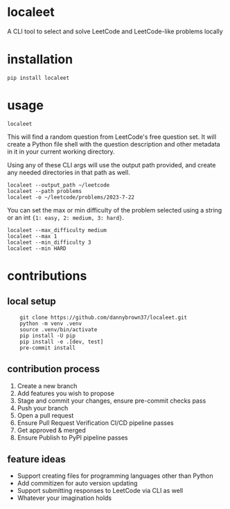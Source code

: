 # localeet
A CLI tool to select and solve LeetCode and LeetCode-like problems locally


# installation

```
pip install localeet
```


# usage

```
localeet
```

This will find a random question from LeetCode's free question set.
It will create a Python file shell with the question description and
other metadata in it in your current working directory.

Using any of these CLI args will use the output path provided, and
create any needed directories in that path as well.

```
localeet --output_path ~/leetcode
localeet --path problems
localeet -o ~/leetcode/problems/2023-7-22
```

You can set the max or min difficulty of the problem selected using a
string or an int `{1: easy, 2: medium, 3: hard}`.

```
localeet --max_difficulty medium
localeet --max 1
localeet --min_difficulty 3
localeet --min HARD
```


# contributions

## local setup

```
    git clone https://github.com/dannybrown37/localeet.git
    python -m venv .venv
    source .venv/bin/activate
    pip install -U pip
    pip install -e .[dev, test]
    pre-commit install
```

## contribution process

1. Create a new branch
2. Add features you wish to propose
3. Stage and commit your changes, ensure pre-commit checks pass
4. Push your branch
5. Open a pull request
6. Ensure Pull Request Verification CI/CD pipeline passes
7. Get approved & merged
8. Ensure Publish to PyPI pipeline passes


## feature ideas

* Support creating files for programming languages other than Python
* Add commitizen for auto version updating
* Support submitting responses to LeetCode via CLI as well
* Whatever your imagination holds
